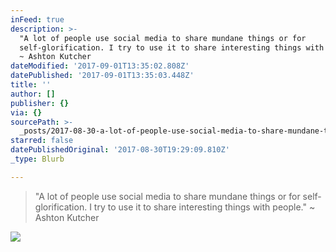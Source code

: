 ```yaml
---
inFeed: true
description: >-
  "A lot of people use social media to share mundane things or for
  self-glorification. I try to use it to share interesting things with people."
  ~ Ashton Kutcher
dateModified: '2017-09-01T13:35:02.808Z'
datePublished: '2017-09-01T13:35:03.448Z'
title: ''
author: []
publisher: {}
via: {}
sourcePath: >-
  _posts/2017-08-30-a-lot-of-people-use-social-media-to-share-mundane-things-or.md
starred: false
datePublishedOriginal: '2017-08-30T19:29:09.810Z'
_type: Blurb

---
```

> "A lot of people use social media to share mundane things or for self-glorification. I try to use it to share interesting things with people." ~ Ashton Kutcher

![](https://the-grid-user-content.s3-us-west-2.amazonaws.com/1fa4be55-eee2-4429-9fb9-eaa33ed01004.jpg)